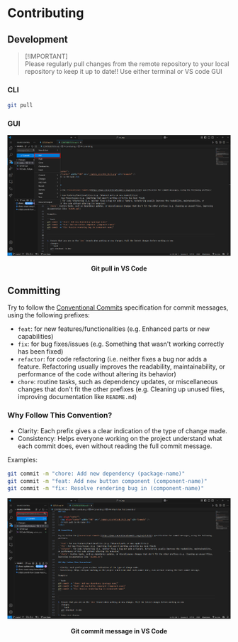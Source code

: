 # Contributing

## Development
> [!IMPORTANT]\
> Please regularly pull changes from the remote repository to your local repository to keep it up to date!!
> Use either terminal or VS code GUI

### CLI

```bash
git pull
```

### GUI

<div align="center">
  <img align="center" width="700" src="./admin_pics/VSCode_Pull.png" alt="Example" />
  <h4>Git pull in VS Code</h4>
</div>

## Committing

Try to follow the [Conventional Commits](https://www.conventionalcommits.org/en/v1.0.0/) specification for commit messages, using the following prefixes:

- `feat`: for new features/functionalities (e.g. Enhanced parts or new capabilities)
- `fix`: for bug fixes/issues (e.g. Something that wasn't working correctly has been fixed)
- `refactor`: for code refactoring (i.e. neither fixes a bug nor adds a feature. Refactoring usually improves the readability, maintainability, or performance of the code without altering its behavior)
- `chore`: routine tasks, such as dependency updates, or miscellaneous changes that don't fit the other prefixes (e.g. Cleaning up unused files, improving documentation like `README.md`)

### Why Follow This Convention?

- Clarity: Each prefix gives a clear indication of the type of change made.
- Consistency: Helps everyone working on the project understand what each commit does, even without reading the full commit message.

Examples:

```bash
git commit -m "chore: Add new dependency (package-name)"
git commit -m "feat: Add new button component (component-name)"
git commit -m "fix: Resolve rendering bug in (component-name)"
```

<div align="center">
  <img align="center" width="700" src="./admin_pics/VSCode_Commit.png" alt="Example" />
  <h4>Git commit message in VS Code</h4>
</div>

<!-- 1. Ensure that you are on the `dev` branch when working on new changes. Pull the latest changes before working on new
   changes.
   ```bash
   git checkout -b dev
   ```
2. Make your changes
3. Stage your changes
   ```bash
   # Adding a specific file:
   git add (file-name)

    # Adding all files:
    git add .
   ```
4. Commit and push your changes
   ```bash
    git commit -m "chore: Add new dependency (package-name)"
    git push
    ```
5. Create a pull request on GitHub to merge your changes into the `main` branch. Ensure that all status checks pass AND
   that someone else has reviewed your changes before merging.

   Creating PR:

   ![image](https://github.com/Kairos-T/CSS/assets/80029462/2b358465-081d-4a45-a184-ac3c7ce4381c)

   Editing PR details:
   ![image](https://github.com/Kairos-T/CSS/assets/80029462/5e9c2a37-50ca-4cc6-bc63-e64f513d7a5a)

   Checks (Request review - or... let them know somewhere else)
   ![image](https://github.com/Kairos-T/CSS/assets/80029462/5a66fccf-3934-4e2f-80fd-9339222d6182) -->